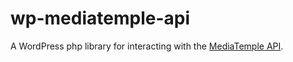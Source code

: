 # wp-mediatemple-api
A WordPress php library for interacting with the [MediaTemple API](https://mediatemple.net/community/products/api-services/).
